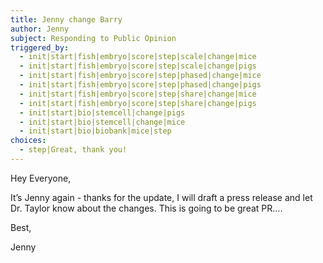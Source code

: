 ```yaml
---
title: Jenny change Barry
author: Jenny
subject: Responding to Public Opinion
triggered_by:
  - init|start|fish|embryo|score|step|scale|change|mice
  - init|start|fish|embryo|score|step|scale|change|pigs
  - init|start|fish|embryo|score|step|phased|change|mice
  - init|start|fish|embryo|score|step|phased|change|pigs
  - init|start|fish|embryo|score|step|share|change|mice
  - init|start|fish|embryo|score|step|share|change|pigs
  - init|start|bio|stemcell|change|pigs
  - init|start|bio|stemcell|change|mice
  - init|start|bio|biobank|mice|step
choices:
  - step|Great, thank you!
---
```


Hey Everyone,

It’s Jenny again - thanks for the update, I will draft a press release and let Dr. Taylor know about the changes. This is going to be great PR….

Best,

Jenny
